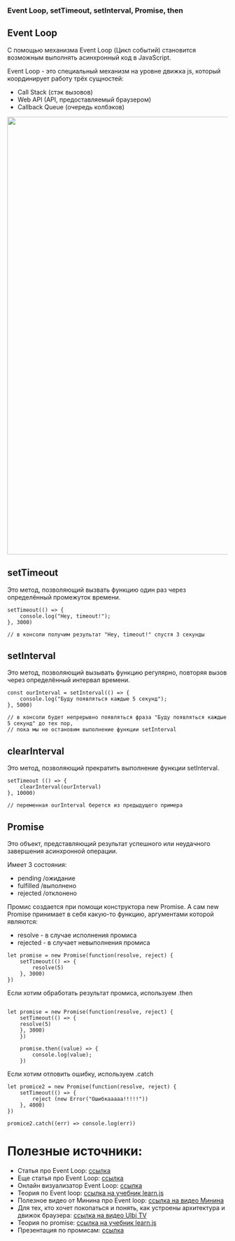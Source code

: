 ### Event Loop, setTimeout, setInterval, Promise, then

## Event Loop 

С помощью механизма Event Loop (Цикл событий) становится возможным выполнять асинхронный код в JavaScript.  
  
Event Loop - это специальный механизм на уровне движка js, который координирует работу трёх сущностей:   
- Call Stack (стэк вызовов)   
- Web API (API, предоставляемый браузером)  
- Callback Queue (очередь колбэков)    

<img src="https://joprblob.azureedge.net/site/blog/8e147efe-422d-42c3-bb51-61ca50d660dc/event.png" width="1000">

## setTimeout

Это метод, позволяющий вызвать функцию один раз через определённый промежуток времени.  

```
setTimeout(() => {
    console.log("Hey, timeout!");
}, 3000) 

// в консоли получим результат "Hey, timeout!" спустя 3 секунды
```

## setInterval  

Это метод, позволяющий вызывать функцию регулярно, повторяя вызов через определённый интервал времени.  

```
const ourInterval = setInterval(() => {
    console.log("Буду появляться каждые 5 секунд");
}, 5000)

// в консоли будет непрерывно появляться фраза "Буду появляться каждые 5 секунд" до тех пор, 
// пока мы не остановим выполнение функции setInterval
```
## clearInterval

Это метод, позволяющий прекратить выполнение функции setInterval.  

```
setTimeout (() => {
    clearInterval(ourInterval)
}, 10000)

// переменная ourInterval берется из предыдущего примера
```

## Promise

Это объект, представляющий результат успешного или неудачного завершения асинхронной операции.  

Имеет 3 состояния:
- pending /ожидание
- fulfilled /выполнено
- rejected /отклонено

Промис создается при помощи конструктора new Promise. А сам new Promise принимает в себя какую-то функцию, аргументами которой являются:   
- resolve - в случае исполнения промиса
- rejected - в случает невыполнения промиса
```
let promise = new Promise(function(resolve, reject) {
    setTimeout(() => {
        resolve(5)
    }, 3000)
})
```

Если хотим обработать результат промиса, используем .then

```

let promise = new Promise(function(resolve, reject) {
    setTimeout(() => {
    resolve(5)
    }, 3000)
    })
    
    promise.then((value) => {
        console.log(value);
    })
```

Если хотим отловить ошибку, используем .catch

```
let promice2 = new Promise(function(resolve, reject) {
    setTimeout(() => {
        reject (new Error("Ошибкааааа!!!!!"))
    }, 4000)
})

promice2.catch((err) => console.log(err))
```


# Полезные источники:  
- Статья про Event Loop: [ссылка](https://dev.to/lydiahallie/javascript-visualized-event-loop-3dif)
- Еще статья про Event Loop: [ссылка](https://habr.com/ru/articles/461401/)
- Онлайн визуализатор Event Loop: [ссылка](http://latentflip.com/loupe/?code=!!!PGJ1dHRvbj5DbGljayBtZSE8L2J1dHRvbj4%3D)
- Теория по Event loop: [ссылка на учебник learn.js](https://learn.javascript.ru/event-loop)
- Полезное видео от Минина про Event loop: [ссылка на видео Минина](https://www.youtube.com/watch?v=vIZs5tH-HGQ)
- Для тех, кто хочет покопаться и понять, как устроены архитектура и движок браузера: [ссылка на видео Ulbi TV](https://www.youtube.com/watch?v=zDlg64fsQow)
- Теория по promise: [ссылка на учебник learn.js](https://learn.javascript.ru/promise-basics)
- Презентация по промисам: [ссылка](https://github.com/ait-tr/cohort24/blob/main/front_end/lesson_13/promise.pdf)

